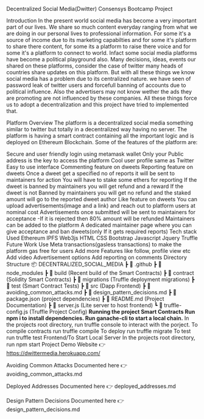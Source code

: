 Decentralized Social Media(Dwitter)
Consensys Bootcamp Project

Introduction
In the present world social media has become a very important part of our lives. We share so much content everyday ranging from what we are doing in our personal lives to professional information. For some it's a source of income due to its marketing capabilties and for some it's platform to share there content, for some its a platform to raise there voice and for some it's a platform to connect to world. Infact some social media platforms have become a political playground also. Many decisions, ideas, events our shared on these platforms, consider the case of twitter many heads of countries share updates on this platform. But with all these things we know social media has a problem due to its centralized nature. we have seen of password leak of twitter users and forcefull banning of accounts due to political influence. Also the advertisers may not know wether the ads they are promoting are not influenced by these companies. All these things force us to adopt a decentralization and this project have tried to implemented that.

Platform Overview
The platform is a decentralized social media something similar to twitter but totally in a decentralized way having no server. The platform is having a smart contract containing all the important logic and is deployed on Ethereum Blockchain. Some of the features of the platform are:

Secure and user friendly login using metamask wallet
Only your Public address is the key to access the platform
Cool user profile same as Twitter
Easy to use interface
Commenting feature on dweets
Reporting feature on dweets
Once a dweet get a specified no of reports it will be sent to maintainers for action
You will have to stake some ethers for reporting
If the dweet is banned by maintainers you will get refund and a reward
If the dweet is not Banned by maintainers you will get no refund and the staked amount will go to the reported dweet author
Like feature on dweets
You can upload advertisements(image and a link) and reach out to platform users at nominal cost
Advertisements once submitted will be sent to maintainers for acceptance -If it is rejected then 80% amount will be refunded
Maintainers can be added to the platform
A dedicated maintainer page where you can give acceptance and ban dweets(only If it gets required reports)
Tech stack Used
Ethereum
IPFS
Web3js
HTML
CSS
Bootstrap
Javascript
Jquery
Truffle
Future Work
Use Meta transactions(gasless transactions) to make the platform gas free for users
Add more Features like follow, profile view etc
Add video Advertisement options
Add reporting on comments
Directory Structure
📦 DECENTRALIZED_SOCIAL_MEDIA
 ┣ 📂 .github
 ┣ 📂 node_modules
 ┣ 📂 build (Recent build of the Smart Contracts)
 ┣ 📂 contract (Solidity Smart Contracts)
 ┣ 📂 migrations (Truffle deployment migrations)
 ┣ 📂 test (Smart Contract Tests)
 ┣ 📂 src (Dapp Frontend)
 ┣ 📜 avoiding_common_attacks.md
 ┣ 📜 design_pattern_decisions.md
 ┣ 📜 package.json (project dependencies)
 ┣ 📜 README.md (Project Documentation)
 ┣ 📜 server.js (Lite server to host frontend)
 ┗ 📜 truffle-config.js (Truffle Project Config)
**Running the project
Smart Contracts
Run npm i to install dependencies.
Run ganache-cli to start a local chain.**
In the projects root directory, run truffle console to interact with the porject.
To compile contracts run truffle compile
To deploy run truffle migrate
To test run truffle test
Frontend/To Start Local Server
In the projects root directory, run npm start
Project Demo
Website 👉 https://dwittermedia.herokuapp.com/

Avoiding Common Attacks
Documented here 👉 avoiding_common_attacks.md

Deployed Addresses
Documented here 👉 deployed_addresses.md

Design Pattern Decisions
Documented here 👉 design_pattern_decisions.md
